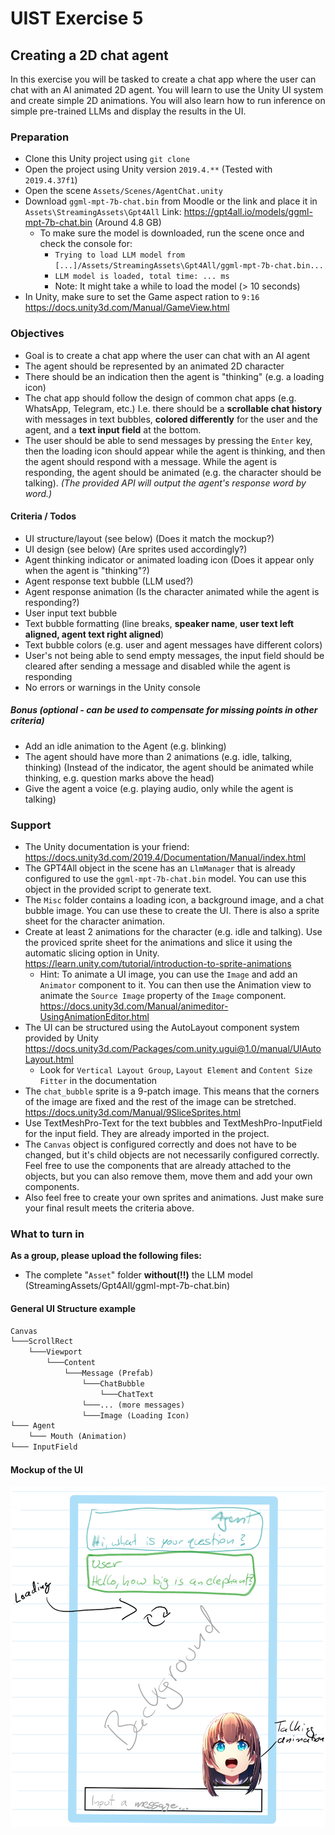 # UIST Exercise 5

## Creating a 2D chat agent

In this exercise you will be tasked to create a chat app where the user can chat with an AI animated 2D agent. You will learn to use the Unity UI system and create simple 2D animations. You will also learn how to run inference on simple pre-trained LLMs and display the results in the UI.

### Preparation

- Clone this Unity project using `git clone`
- Open the project using Unity version `2019.4.**` (Tested with `2019.4.37f1`)
- Open the scene `Assets/Scenes/AgentChat.unity`
- Download `ggml-mpt-7b-chat.bin` from Moodle or the link and place it in `Assets\StreamingAssets\Gpt4All` Link: <https://gpt4all.io/models/ggml-mpt-7b-chat.bin> (Around 4.8 GB)
  - To make sure the model is downloaded, run the scene once and check the console for:
    - `Trying to load LLM model from [...]/Assets/StreamingAssets\Gpt4All/ggml-mpt-7b-chat.bin...`
    - `LLM model is loaded, total time: ... ms`
    - Note: It might take a while to load the model (> 10 seconds)
- In Unity, make sure to set the Game aspect ration to `9:16` <https://docs.unity3d.com/Manual/GameView.html>

### Objectives

- Goal is to create a chat app where the user can chat with an AI agent
- The agent should be represented by an animated 2D character
- There should be an indication then the agent is "thinking" (e.g. a loading icon)
- The chat app should follow the design of common chat apps (e.g. WhatsApp, Telegram, etc.) I.e. there should be a **scrollable chat history** with messages in text bubbles, **colored differently** for the user and the agent, and a **text input field** at the bottom.
- The user should be able to send messages by pressing the `Enter` key, then the loading icon should appear while the agent is thinking, and then the agent should respond with a message. While the agent is responding, the agent should be animated (e.g. the character should be talking). *(The provided API will output the agent's response word by word.)*

#### Criteria / Todos

- UI structure/layout (see below) (Does it match the mockup?)
- UI design (see below) (Are sprites used accordingly?)
- Agent thinking indicator or animated loading icon (Does it appear only when the agent is "thinking"?)
- Agent response text bubble (LLM used?)
- Agent response animation (Is the character animated while the agent is responding?)
- User input text bubble
- Text bubble formatting (line breaks, **speaker name**, **user text left aligned, agent text right aligned**)
- Text bubble colors (e.g. user and agent messages have different colors)
- User's not being able to send empty messages, the input field should be cleared after sending a message and disabled while the agent is responding
- No errors or warnings in the Unity console

##### Bonus (optional - can be used to compensate for missing points in other criteria)

- Add an idle animation to the Agent (e.g. blinking)
- The agent should have more than 2 animations (e.g. idle, talking, thinking) (Instead of the indicator, the agent should be animated while thinking, e.g. question marks above the head)
- Give the agent a voice (e.g. playing audio, only while the agent is talking)

### Support

- The Unity documentation is your friend: <https://docs.unity3d.com/2019.4/Documentation/Manual/index.html>
- The GPT4All object in the scene has an `LlmManager` that is already configured to use the `ggml-mpt-7b-chat.bin` model. You can use this object in the provided script to generate text.
- The `Misc` folder contains a loading icon, a background image, and a chat bubble image. You can use these to create the UI. There is also a sprite sheet for the character animation.
- Create at least 2 animations for the character (e.g. idle and talking). Use the proviced sprite sheet for the animations and slice it using the automatic slicing option in Unity. <https://learn.unity.com/tutorial/introduction-to-sprite-animations>
  - Hint: To animate a UI image, you can use the `Image` and add an `Animator` component to it. You can then use the Animation view to animate the `Source Image` property of the `Image` component. <https://docs.unity3d.com/Manual/animeditor-UsingAnimationEditor.html>
- The UI can be structured using the AutoLayout component system provided by Unity <https://docs.unity3d.com/Packages/com.unity.ugui@1.0/manual/UIAutoLayout.html>
  - Look for `Vertical Layout Group`, `Layout Element` and `Content Size Fitter` in the documentation
- The `chat_bubble` sprite is a 9-patch image. This means that the corners of the image are fixed and the rest of the image can be stretched. <https://docs.unity3d.com/Manual/9SliceSprites.html>
- Use TextMeshPro-Text for the text bubbles and TextMeshPro-InputField for the input field. They are already imported in the project.
- The `Canvas` object is configured correctly and does not have to be changed, but it's child objects are not necessarily configured correctly. Feel free to use the components that are already attached to the objects, but you can also remove them, move them and add your own components.
- Also feel free to create your own sprites and animations. Just make sure your final result meets the criteria above.

### What to turn in

**As a group, please upload the following files:**

- The complete "`Asset`" folder **without(!!)** the LLM model (StreamingAssets/Gpt4All/ggml-mpt-7b-chat.bin)

#### General UI Structure example

```txt
Canvas
└───ScrollRect
    └───Viewport
        └───Content
            └───Message (Prefab)
                └───ChatBubble
                    └───ChatText
                └───... (more messages)
                └───Image (Loading Icon)
└─── Agent 
    └─── Mouth (Animation)
└─── InputField
```

#### Mockup of the UI

![Mockup](mockup.png)
